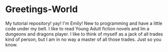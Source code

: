 # Greetings-World
My tutorial repository! yay!
I'm Emily! New to programming and have a little code under my belt. I like to read Young Adult fiction novels and Im a dungeons and dragons player. I like to think of myself as a jack of all trades kind of person, but I am in no way a master of all those trades. Just so you know.
